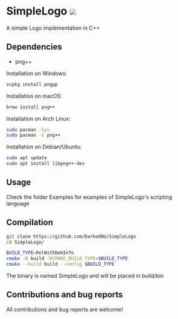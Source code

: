 # SimpleLogo [![](http://github-actions.40ants.com/DarkoGNU/SimpleLogo/matrix.svg)](https://github.com/DarkoGNU/SimpleLogo)

A simple Logo implementation in C++

## Dependencies

- png++

Installation on Windows:

```cmd
vcpkg install pngpp
```

Installation on macOS:

```sh
brew install png++
```

Installation on Arch Linux:

```sh
sudo pacman -Syu
sudo pacman -S png++
```

Installation on Debian/Ubuntu:

```sh
sudo apt update
sudo apt install libpng++-dev
```

## Usage

Check the folder Examples for examples of SimpleLogo's scripting language

## Compilation

```sh
git clone https://github.com/DarkoGNU/SimpleLogo
cd SimpleLogo/

BUILD_TYPE=RelWithDebInfo
cmake -B build -DCMAKE_BUILD_TYPE=$BUILD_TYPE
cmake --build build --config $BUILD_TYPE
```

The binary is named SimpleLogo and will be placed in build/bin

## Contributions and bug reports

All contributions and bug reports are welcome!
